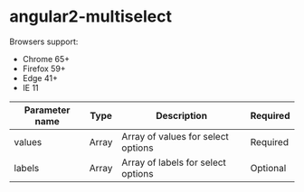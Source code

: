 # angular2-multiselect

Browsers support:
* Chrome 65+
* Firefox 59+
* Edge 41+
* IE 11

Parameter name | Type | Description | Required
-------------- | ---- | ----------- | --------
values | Array | Array of values for select options | Required
labels | Array | Array of labels for select options | Optional
